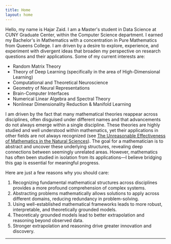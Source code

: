 ```yaml
---
title: Home
layout: home
---
```


Hello, my name is Hajar Zaid. I am a Master's student in Data Science at CUNY Graduate Center, within the Computer Science department. I earned my Bachelor's in Mathematics with a concentration in Pure Mathematics from Queens College. I am driven by a desire to explore, experience, and experiment with divergent ideas that broaden my perspective on research questions and their applications.
Some of my current interests are: 

* Random Matrix Theory
* Theory of Deep Learning (specifically in the area of High-Dimensional Learning)
* Computational and Theoretical Neuroscience
* Geometry of Neural Representations  
* Brain-Computer Interfaces
* Numerical Linear Algebra and Spectral Theory
* Nonlinear Dimensionality Reduction & Manifold Learning


I am driven by the fact that many mathematical theories reappear across disciplines, often disguised under different names and that advancements do not always emerge within a single discipline. These theories are highly studied and well understood within mathematics, yet their applications in other fields are not always recognized (see [The Unreasonable Effectiveness of Mathematics in the Natural Sciences](https://www.maths.ed.ac.uk/~v1ranick/papers/wigner.pdf)). The goal for a mathematician is to abstract and uncover these underlying structures, revealing deep connections between seemingly unrelated areas. However, mathematics has often been studied in isolation from its applications—I believe bridging this gap is essential for meaningful progress.

Here are just a few reasons why you should care:

1. Recognizing fundamental mathematical structures across disciplines provides a more profound comprehension of complex systems. 
2. Abstracting problems mathematically allows solutions to apply across different domains, reducing redundancy in problem-solving.
3. Using well-established mathematical frameworks leads to more robust, interpretable, and theoretically grounded models.
4. Theoreticaly grounded models lead to better extrapolation and reasoning beyond observed data.
5. Stronger extrapolation and reasoning drive greater innovation and discovery.



----

